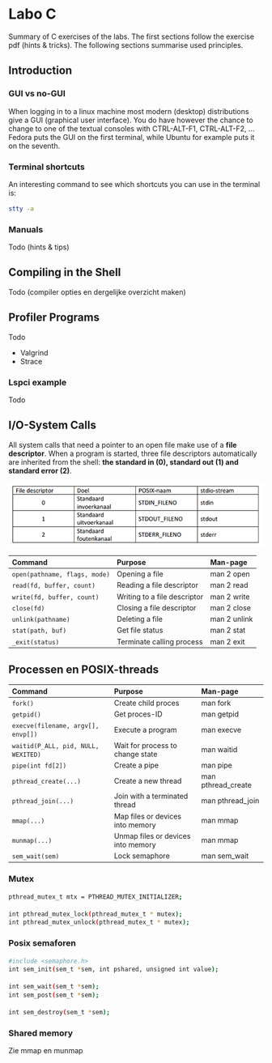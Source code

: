 # Labo C 

Summary of C exercises of the labs. The first sections follow the exercise pdf (hints & tricks). The following sections summarise used principles.

## Introduction

### GUI vs no-GUI

When logging in to a linux machine most modern (desktop) distributions give a GUI (graphical user interface). You do have however the chance to change to one of the textual consoles with CTRL-ALT-F1, CTRL-ALT-F2, ... Fedora puts the GUI on the first terminal, while Ubuntu for example puts it on the seventh.

### Terminal shortcuts

An interesting command to see which shortcuts you can use in the terminal is: 

```sh
stty -a
```

### Manuals

Todo
(hints & tips)


## Compiling in the Shell

Todo
(compiler opties en dergelijke overzicht maken)


## Profiler Programs

Todo
- Valgrind
- Strace

### Lspci example

Todo

## I/O-System Calls

All system calls that need a pointer to an open file make use of a **file descriptor**. When a program is started, three file descriptors automatically are inherited from the shell: **the standard in (0), standard out (1) and standard error (2)**.

![File descriptors](fd.png)


| Command                            | Purpose                               | Man-page              |
|:-----------------------------------|:--------------------------------------|:----------------------|
| ``open(pathname, flags, mode)``    | Opening a file                        | man 2 open            |
| ``read(fd, buffer, count)``        | Reading a file descriptor             | man 2 read            |
| ``write(fd, buffer, count)``       | Writing to a file descriptor          | man 2 write           |
| ``close(fd)``                      | Closing a file descriptor             | man 2 close           |
| ``unlink(pathname)``               | Deleting a file                       | man 2 unlink          |
| ``stat(path, buf)``                | Get file status                       | man 2 stat            |
| ``_exit(status)``                  | Terminate calling process             | man 2 exit            |




## Processen en POSIX-threads



| Command                              | Purpose                               | Man-page              |
|:-------------------------------------|:--------------------------------------|:----------------------|
| ``fork()``                           | Create child proces                   | man fork              |
| ``getpid()``                         | Get proces-ID                         | man getpid            |
| ``execve(filename, argv[], envp[])`` | Execute a program                     | man execve            |
| ``waitid(P_ALL, pid, NULL, WEXITED)``| Wait for process to change state      | man waitid            |
| ``pipe(int fd[2])``                  | Create a pipe                         | man pipe              |
| ``pthread_create(...)``              | Create a new thread                   | man pthread_create    |
| ``pthread_join(...)``                | Join with a terminated thread         | man pthread_join      |
| ``mmap(...)``                        | Map files or devices into memory      | man mmap              |
| ``munmap(...)``                      | Unmap files or devices into memory    | man mmap              |
| ``sem_wait(sem)``                    | Lock semaphore                        | man sem_wait          |



### Mutex

```sh
pthread_mutex_t mtx = PTHREAD_MUTEX_INITIALIZER;

int pthread_mutex_lock(pthread_mutex_t * mutex);
int pthread_mutex_unlock(pthread_mutex_t * mutex); 

```

### Posix semaforen

```sh
#include <semaphore.h>
int sem_init(sem_t *sem, int pshared, unsigned int value);

int sem_wait(sem_t *sem);
int sem_post(sem_t *sem);

int sem_destroy(sem_t *sem);

```

### Shared memory

Zie mmap en munmap
